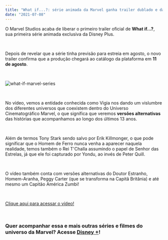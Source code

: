 ```yaml
---
title: "What if...?: série animada da Marvel ganha trailer dublado e data de lançamento"
date: "2021-07-08"
---
```


O Marvel Studios acaba de liberar o primeiro trailer oficial de **What if...?**, sua primeira série animada exclusiva da Disney Plus.

<br/>

Depois de revelar que a série tinha previsão para estreia em agosto, o novo trailer confirma que a produção chegará ao catálogo da plataforma em **11 de agosto**.

<br/>

![what-if-marvel-series](https://sm.ign.com/ign_br/screenshot/default/what-if-disney_2c7s.jpg)

<br/>

No vídeo, vemos a entidade conhecida como Vigia nos dando um vislumbre dos diferentes universos que coexistem dentro do Universo Cinematográfico Marvel, o que significa que veremos **versões alternativas** das histórias que acompanhamos ao longo dos últimos 13 anos.

<br/>

Além de termos Tony Stark sendo salvo por Erik Killmonger, o que pode significar que o Homem de Ferro nunca venha a aparecer naquela realidade, temos também o Rei T'Challa assumindo o papel de Senhor das Estrelas, já que ele foi capturado por Yondu, ao invés de Peter Quill.

<br/>

O vídeo também conta com versões alternativas do Doutor Estranho, Homem-Aranha, Peggy Carter (que se transforma na Capitã Britânia) e até mesmo um Capitão América Zumbi!

<br/>

[Clique aqui para acessar o vídeo!](https://www.youtube.com/watch?v=zq-dKITdTsE)

<br/>

### Quer acompanhar essa e mais outras séries e filmes do universo da Marvel? Acesse [Disney +](https://www.disneyplus.com/pt-br)!
